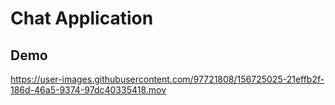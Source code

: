# Chat Application

## Demo

https://user-images.githubusercontent.com/97721808/156725025-21effb2f-186d-46a5-9374-97dc40335418.mov

